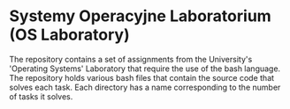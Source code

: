 # Systemy Operacyjne Laboratorium (OS Laboratory)

The repository contains a set of assignments from the University's 'Operating Systems' Laboratory that require the use of the bash language.
The repository holds various bash files that contain the source code that solves each task. Each directory has a name corresponding to the number of tasks it solves.
